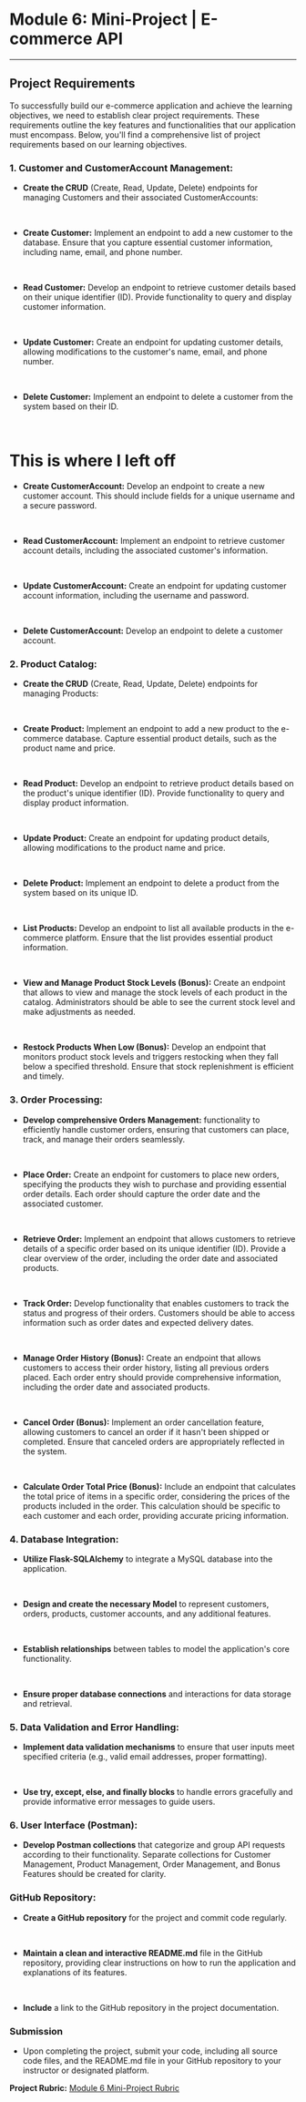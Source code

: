<h1>Module 6: Mini-Project | E-commerce API</h1>
<hr>

<h2>Project Requirements</h2>

To successfully build our e-commerce application and achieve the learning objectives, we need to establish clear project requirements. These requirements outline the key features and functionalities that our application must encompass. Below, you'll find a comprehensive list of project requirements based on our learning objectives.

<h3>1. Customer and CustomerAccount Management:</h3>

- <b>Create the CRUD</b> (Create, Read, Update, Delete) endpoints for managing Customers and their associated CustomerAccounts:
<br>

- <b>Create Customer:</b> Implement an endpoint to add a new customer to the database. Ensure that you capture essential customer information, including name, email, and phone number.
<br>

- <b>Read Customer:</b> Develop an endpoint to retrieve customer details based on their unique identifier (ID). Provide functionality to query and display customer information.
<br>

- <b>Update Customer:</b> Create an endpoint for updating customer details, allowing modifications to the customer's name, email, and phone number.
<br>

- <b>Delete Customer:</b> Implement an endpoint to delete a customer from the system based on their ID.
<br>

<h1>This is where I left off</h1>

- <b>Create CustomerAccount:</b> Develop an endpoint to create a new customer account. This should include fields for a unique username and a secure password.
<br>

- <b>Read CustomerAccount:</b> Implement an endpoint to retrieve customer account details, including the associated customer's information.
<br>

- <b>Update CustomerAccount:</b> Create an endpoint for updating customer account information, including the username and password.
<br>

- <b>Delete CustomerAccount:</b> Develop an endpoint to delete a customer account.

<h3>2. Product Catalog:</h3>

- <b>Create the CRUD</b> (Create, Read, Update, Delete) endpoints for managing Products:
<br>

- <b>Create Product:</b> Implement an endpoint to add a new product to the e-commerce database. Capture essential product details, such as the product name and price.
<br>

- <b>Read Product:</b> Develop an endpoint to retrieve product details based on the product's unique identifier (ID). Provide functionality to query and display product information.
<br>

- <b>Update Product:</b> Create an endpoint for updating product details, allowing modifications to the product name and price.
<br>

- <b>Delete Product:</b> Implement an endpoint to delete a product from the system based on its unique ID.
<br>

- <b>List Products:</b> Develop an endpoint to list all available products in the e-commerce platform. Ensure that the list provides essential product information.
<br>

- <b>View and Manage Product Stock Levels (Bonus):</b> Create an endpoint that allows to view and manage the stock levels of each product in the catalog. Administrators should be able to see the current stock level and make adjustments as needed.
<br>

- <b>Restock Products When Low (Bonus):</b> Develop an endpoint that monitors product stock levels and triggers restocking when they fall below a specified threshold. Ensure that stock replenishment is efficient and timely.

<h3>3. Order Processing:</h3>

- <b>Develop comprehensive Orders Management:</b> functionality to efficiently handle customer orders, ensuring that customers can place, track, and manage their orders seamlessly.
<br>

- <b>Place Order:</b> Create an endpoint for customers to place new orders, specifying the products they wish to purchase and providing essential order details. Each order should capture the order date and the associated customer.
<br>

- <b>Retrieve Order:</b> Implement an endpoint that allows customers to retrieve details of a specific order based on its unique identifier (ID). Provide a clear overview of the order, including the order date and associated products.
<br>

- <b>Track Order:</b> Develop functionality that enables customers to track the status and progress of their orders. Customers should be able to access information such as order dates and expected delivery dates.
<br>

- <b>Manage Order History (Bonus):</b> Create an endpoint that allows customers to access their order history, listing all previous orders placed. Each order entry should provide comprehensive information, including the order date and associated products.
<br>

- <b>Cancel Order (Bonus):</b> Implement an order cancellation feature, allowing customers to cancel an order if it hasn't been shipped or completed. Ensure that canceled orders are appropriately reflected in the system.
<br>

- <b>Calculate Order Total Price (Bonus):</b> Include an endpoint that calculates the total price of items in a specific order, considering the prices of the products included in the order. This calculation should be specific to each customer and each order, providing accurate pricing information.

<h3>4. Database Integration:</h3>

- <b>Utilize Flask-SQLAlchemy</b> to integrate a MySQL database into the application.
<br>

- <b>Design and create the necessary Model</b> to represent customers, orders, products, customer accounts, and any additional features.
<br>

- <b>Establish relationships</b> between tables to model the application's core functionality.
<br>

- <b>Ensure proper database connections</b> and interactions for data storage and retrieval.

<h3>5. Data Validation and Error Handling:</h3>

- <b>Implement data validation mechanisms</b> to ensure that user inputs meet specified criteria (e.g., valid email addresses, proper formatting).
<br>

- <b>Use try, except, else, and finally blocks</b> to handle errors gracefully and provide informative error messages to guide users.

<h3>6. User Interface (Postman):</h3>

- <b>Develop Postman collections</b> that categorize and group API requests according to their functionality. Separate collections for Customer Management, Product Management, Order Management, and Bonus Features should be created for clarity.

<h3>GitHub Repository:</h3>

- <b>Create a GitHub repository</b> for the project and commit code regularly.
<br>

- <b>Maintain a clean and interactive README.md</b> file in the GitHub repository, providing clear instructions on how to run the application and explanations of its features.
<br>

- <b>Include</b> a link to the GitHub repository in the project documentation.

<h3>Submission</h3>

- Upon completing the project, submit your code, including all source code files, and the README.md file in your GitHub repository to your instructor or designated platform.

<b>Project Rubric:</b> <a href="https://codingtemple.notion.site/Module-6-Mini-Project-9ddc86a0776f4a2fb01ee9ff138c6b27">Module 6 Mini-Project Rubric</a>
